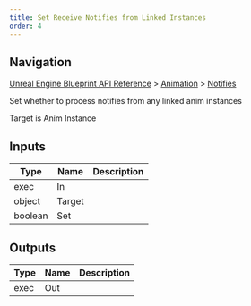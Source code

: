 ```yaml
---
title: Set Receive Notifies from Linked Instances
order: 4
---
```

## Navigation

[Unreal Engine Blueprint API Reference](https://dev.epicgames.com/documentation/en-us/unreal-engine/BlueprintAPI) > [Animation](https://dev.epicgames.com/documentation/en-us/unreal-engine/BlueprintAPI/Animation) > [Notifies](https://dev.epicgames.com/documentation/en-us/unreal-engine/BlueprintAPI/Animation/Notifies)

Set whether to process notifies from any linked anim instances

Target is Anim Instance

## Inputs

| Type | Name | Description |
| --- | --- | --- |
| exec | In |  |
| object | Target |  |
| boolean | Set |  |

## Outputs

| Type | Name | Description |
| --- | --- | --- |
| exec | Out |  |
